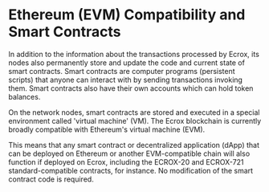 # Ethereum (EVM) Compatibility and Smart Contracts

In addition to the information about the transactions processed by Ecrox, its nodes also permanently store and update the code and current state of smart contracts. Smart contracts are computer programs (persistent scripts) that anyone can interact with by sending transactions invoking them. Smart contracts also have their own accounts which can hold token balances.

On the network nodes, smart contracts are stored and executed in a special environment called 'virtual machine' (VM). The Ecrox blockchain is currently broadly compatible with Ethereum's virtual machine (EVM).

This means that any smart contract or decentralized application (dApp) that can be deployed on Ethereum or another EVM-compatible chain will also function if deployed on Ecrox, including the ECROX-20 and ECROX-721 standard-compatible contracts, for instance. No modification of the smart contract code is required.
